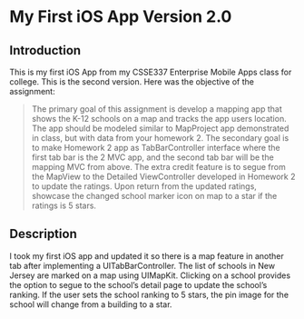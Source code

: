 # My First iOS App Version 2.0

## Introduction

This is my first iOS App from my CSSE337 Enterprise Mobile Apps class for college. This is the second version. Here was the objective of the assignment:

> The primary goal of this assignment is develop a mapping app that shows the K-12 schools on a map and tracks the app users location. The app should be modeled similar to MapProject app demonstrated in class, but with data from your homework 2. The secondary goal is to make Homework 2 app as TabBarController interface where the first tab bar is the 2 MVC app, and the second tab bar will be the mapping MVC from above. The extra credit feature is to segue from the MapView to the Detailed ViewController developed in Homework 2 to update the ratings. Upon return from the updated ratings, showcase the changed school marker icon on map to a star if the ratings is 5 stars.

## Description

I took my first iOS app and updated it so there is a map feature in another tab after implementing a UITabBarController. The list of schools in New Jersey are marked on a map using UIMapKit. Clicking on a school provides the option to segue to the school’s detail page to update the school’s ranking. If the user sets the school ranking to 5 stars, the pin image for the school will change from a building to a star.
